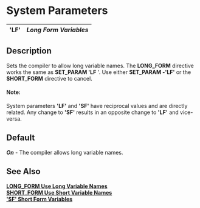 # System Parameters

**'LF'** |  **_Long Form Variables_**  
---|---  
  
##  Description

Sets the compiler to allow long variable names. The **LONG_FORM** directive works the same as **SET_PARAM 'LF** '. Use either **SET_PARAM -'LF'** or the **SHORT_FORM** directive to cancel.

#### **Note:**  
System parameters **'LF'** and **'SF'** have reciprocal values and are directly related. Any change to **'SF'** results in an opposite change to **'LF'** and vice-versa.

##  Default

**_On_** \- The compiler allows long variable names.

## See Also

**[LONG_FORM Use Long Variable Names](../directives/long_form.md)  
[SHORT_FORM Use Short Variable Names](../directives/short_form.md)  
['SF' Short Form Variables](sf.md)**
